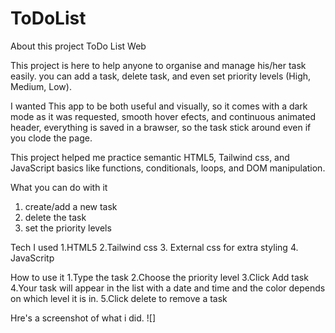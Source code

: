 # ToDoList
About this project ToDo List Web

This project is here to help anyone to organise and manage his/her task easily. you can add a task, delete task, and even set priority levels (High, Medium, Low).


I wanted This app to be both useful and visually, so it comes with a dark mode as it was requested, smooth hover efects, and continuous animated header, everything is saved in a brawser, so the task stick around even if you clode the page.

This project helped me practice semantic HTML5, Tailwind css, and JavaScript basics like functions, conditionals, loops, and DOM manipulation.

What you can do with it
1. create/add a new task
2. delete the task
3. set the priority levels

Tech I used
1.HTML5
2.Tailwind css
3. External css for extra styling
4. JavaScritp

How to use it
1.Type the task
2.Choose the priority level
3.Click Add task
4.Your task will appear in the list with a date and time and the color depends on which level it is in.
5.Click delete to remove a task

Hre's a screenshot of what i did.
![]

